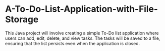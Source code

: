# A-To-Do-List-Application-with-File-Storage
This Java project will involve creating a simple To-Do list application where users can add, edit, delete, and view tasks. The tasks will be saved to a file, ensuring that the list persists even when the application is closed.
